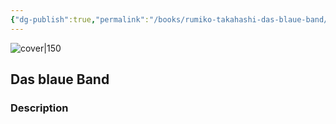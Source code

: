 ```yaml
---
{"dg-publish":true,"permalink":"/books/rumiko-takahashi-das-blaue-band/","title":"\"Das blaue Band\"","tags":["manga","Fantasy"]}
---
```




![cover|150](http://books.google.com/books/content?id=VrLywQEACAAJ&printsec=frontcover&img=1&zoom=1&source=gbs_api)

## Das blaue Band

### Description


```